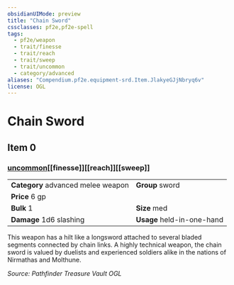 ```yaml
---
obsidianUIMode: preview
title: "Chain Sword"
cssclasses: pf2e,pf2e-spell
tags:
  - pf2e/weapon
  - trait/finesse
  - trait/reach
  - trait/sweep
  - trait/uncommon
  - category/advanced
aliases: "Compendium.pf2e.equipment-srd.Item.JlakyeGJjNbryq6v"
license: OGL
---
```

# Chain Sword
## Item 0
### [uncommon](uncommon "Uncommon Rarity Trait")[[finesse]][[reach]][[sweep]]

|  |  |
| -- | -- |
| **Category** advanced melee weapon | **Group** sword |
| **Price** 6 gp |  |
| **Bulk** 1 | **Size** med |
| **Damage** 1d6 slashing  | **Usage** held-in-one-hand |



This weapon has a hilt like a longsword attached to several bladed segments connected by chain links. A highly technical weapon, the chain sword is valued by duelists and experienced soldiers alike in the nations of Nirmathas and Molthune.

*Source: Pathfinder Treasure Vault*
*OGL*